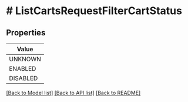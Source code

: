 # # ListCartsRequestFilterCartStatus


## Properties 



| Value |
------------ | 
UNKNOWN|UNKNOWN
ENABLED|ENABLED
DISABLED|DISABLED

[[Back to Model list]](../../README.md#models) [[Back to API list]](../../README.md#endpoints) [[Back to README]](../../README.md)

